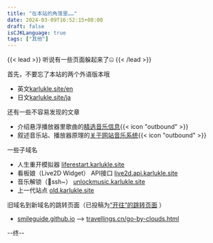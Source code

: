 ```yaml
---
title: "在本站的角落里……"
date: 2024-03-09T16:52:15+08:00
draft: false
isCJKLanguage: true
tags: ["其他"]
---  
```

{{< lead >}}
听说有一些页面躲起来了🤐
{{< /lead >}}

首先，不要忘了本站的两个外语版本哦

- 英文[karlukle.site/en](/en/)
- 日文[karlukle.site/ja](/ja/)    

还有一些不容易发现的文章  

- 介绍悬浮播放器里歌曲的[精选音乐信息](/player/){{< icon "outbound" >}}  
- 叙述音乐站、播放器原理的[关于网站音乐系统](/radio/pick/){{< icon "outbound" >}}

一些子域名

- 人生重开模拟器 [liferestart.karlukle.site](https://liferestart.karlukle.site)
- 看板娘（Live2D Widget） API接口 [live2d.api.karlukle.site](https://live2d.api.karlukle.site)   
- 音乐解锁（🤫ssh~） [unlockmusic.karlukle.site](https://unlockmusic.karlukle.site)   
- 上一代站点 [old.karlukle.site](https://old.karlukle.site)

旧域名到新域名的跳转页面（已投稿为[“开往”的跳转页面](https://www.travellings.cn/docs/pages#go-by-clouds-%E4%B9%98%E4%BA%91%E8%80%8C%E5%8E%BB) ）  
-  [smileguide.github.io](https://smileguide.github.io) --> [travellings.cn/go-by-clouds.html](https://www.travellings.cn/go-by-clouds.html)  

--终--
